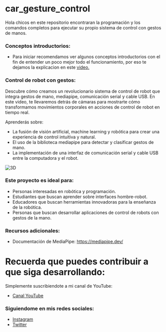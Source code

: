 # car_gesture_control
Hola chicos en este repositorio encontraran la programación y los comandos completos para ejecutar su propio sistema de control con gestos de manos.
### Conceptos introductorios:
- Para iniciar recomendamos ver algunos conceptos introductorios con el fin de entender un poco mejor todo el funcionamiento, por eso te dejamos la explicacion en este [video.](https://youtu.be/SwyCJ9jCMXU?si=HD4FMJLxdz4G98FH)

### Control de robot con gestos:
Descubre cómo creamos un revolucionario sistema de control de robot que integra gestos de mano, mediapipe, comunicación serial y cable USB. En este video, te llevaremos detrás de cámaras para mostrarte cómo transformamos movimientos corporales en acciones de control de robot en tiempo real.

Aprenderás sobre:

- La fusión de visión artificial, machine learning y robótica para crear una experiencia de control intuitiva y natural.
- El uso de la biblioteca mediapipe para detectar y clasificar gestos de mano.
- La implementación de una interfaz de comunicación serial y cable USB entre la computadora y el robot.
 
![3D](https://github.com/AprendeIngenia/car_gesture_control/assets/85022752/6b1fa3fe-2245-483a-9c4c-c71d1cd12243)

### Este proyecto es ideal para:

- Personas interesadas en robótica y programación.
- Estudiantes que buscan aprender sobre interfaces hombre-robot.
- Educadores que buscan herramientas innovadoras para la enseñanza de la robótica.
- Personas que buscan desarrollar aplicaciones de control de robots con gestos de la mano.
  
### Recursos adicionales:

- Documentación de MediaPipe: https://mediapipe.dev/

# Recuerda que puedes contribuir a que siga desarrollando:
Simplemente suscribiendote a mi canal de YouTube:
- [Canal YouTube](https://www.youtube.com/channel/UCzwHEOCbsZLjfELperJ6VeQ/videos)

### Siguiendome en mis redes sociales: 
- [Instagram](https://www.instagram.com/santiagsanchezr/)
- [Twitter](https://twitter.com/SantiagSanchezR)
